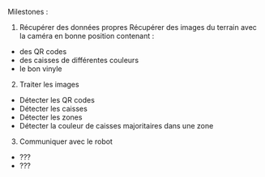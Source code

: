 Milestones :

1. Récupérer des données propres
Récupérer des images du terrain avec la caméra en bonne position contenant :
- des QR codes
- des caisses de différentes couleurs
- le bon vinyle 

2. Traiter les images
- Détecter les QR codes
- Détecter les caisses
- Détecter les zones
- Détecter la couleur de caisses majoritaires dans une zone

3. Communiquer avec le robot
- ???
- ???